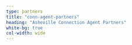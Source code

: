 ```yaml
---
type: partners
title: "conn-agent-partners"
heading: "Asheville Connection Agent Partners"
white-bg: true
col-width: wide
---
```

